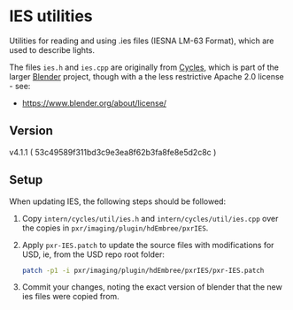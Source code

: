 # IES utilities

Utilities for reading and using .ies files (IESNA LM-63 Format), which are used
to describe lights.

The files `ies.h` and `ies.cpp` are originally from
[Cycles](https://docs.blender.org/manual/en/latest/render/cycles/index.html),
which is part of the larger
[Blender](https://projects.blender.org/blender/blender/) project, though with
a the less restrictive Apache 2.0 license - see:

- https://www.blender.org/about/license/

## Version

v4.1.1 ( 53c49589f311bd3c9e3ea8f62b3fa8fe8e5d2c8c )

## Setup

When updating IES, the following steps should be followed:

1. Copy `intern/cycles/util/ies.h` and `intern/cycles/util/ies.cpp` over the
   copies in `pxr/imaging/plugin/hdEmbree/pxrIES`.
2. Apply `pxr-IES.patch` to update the source files with modifications for USD,
   ie, from the USD repo root folder:

   ```sh
   patch -p1 -i pxr/imaging/plugin/hdEmbree/pxrIES/pxr-IES.patch
   ```
3. Commit your changes, noting the exact version of blender that the new ies
   files were copied from.